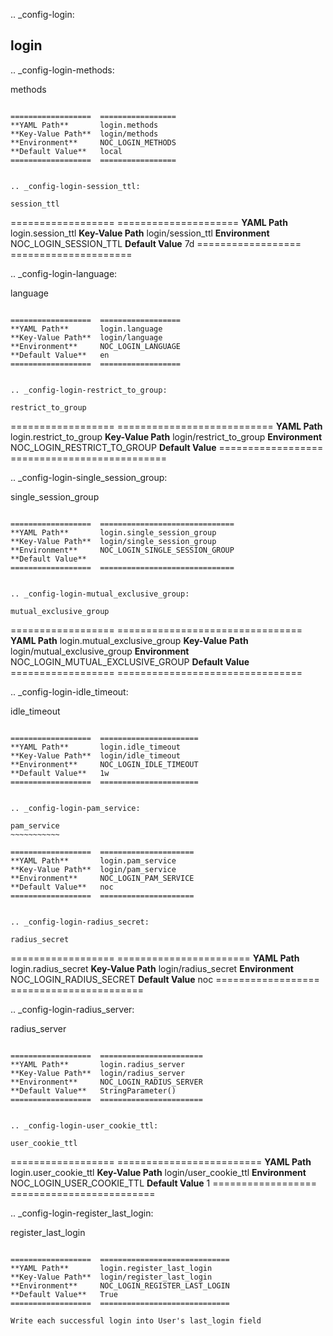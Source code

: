 .. _config-login:

login
-----


.. _config-login-methods:

methods
~~~~~~~

==================  =================
**YAML Path**       login.methods
**Key-Value Path**  login/methods
**Environment**     NOC_LOGIN_METHODS
**Default Value**   local
==================  =================


.. _config-login-session_ttl:

session_ttl
~~~~~~~~~~~

==================  =====================
**YAML Path**       login.session_ttl
**Key-Value Path**  login/session_ttl
**Environment**     NOC_LOGIN_SESSION_TTL
**Default Value**   7d
==================  =====================


.. _config-login-language:

language
~~~~~~~~

==================  ==================
**YAML Path**       login.language
**Key-Value Path**  login/language
**Environment**     NOC_LOGIN_LANGUAGE
**Default Value**   en
==================  ==================


.. _config-login-restrict_to_group:

restrict_to_group
~~~~~~~~~~~~~~~~~

==================  ===========================
**YAML Path**       login.restrict_to_group
**Key-Value Path**  login/restrict_to_group
**Environment**     NOC_LOGIN_RESTRICT_TO_GROUP
**Default Value**
==================  ===========================


.. _config-login-single_session_group:

single_session_group
~~~~~~~~~~~~~~~~~~~~

==================  ==============================
**YAML Path**       login.single_session_group
**Key-Value Path**  login/single_session_group
**Environment**     NOC_LOGIN_SINGLE_SESSION_GROUP
**Default Value**
==================  ==============================


.. _config-login-mutual_exclusive_group:

mutual_exclusive_group
~~~~~~~~~~~~~~~~~~~~~~

==================  ================================
**YAML Path**       login.mutual_exclusive_group
**Key-Value Path**  login/mutual_exclusive_group
**Environment**     NOC_LOGIN_MUTUAL_EXCLUSIVE_GROUP
**Default Value**
==================  ================================


.. _config-login-idle_timeout:

idle_timeout
~~~~~~~~~~~~

==================  ======================
**YAML Path**       login.idle_timeout
**Key-Value Path**  login/idle_timeout
**Environment**     NOC_LOGIN_IDLE_TIMEOUT
**Default Value**   1w
==================  ======================


.. _config-login-pam_service:

pam_service
~~~~~~~~~~~

==================  =====================
**YAML Path**       login.pam_service
**Key-Value Path**  login/pam_service
**Environment**     NOC_LOGIN_PAM_SERVICE
**Default Value**   noc
==================  =====================


.. _config-login-radius_secret:

radius_secret
~~~~~~~~~~~~~

==================  =======================
**YAML Path**       login.radius_secret
**Key-Value Path**  login/radius_secret
**Environment**     NOC_LOGIN_RADIUS_SECRET
**Default Value**   noc
==================  =======================


.. _config-login-radius_server:

radius_server
~~~~~~~~~~~~~

==================  =======================
**YAML Path**       login.radius_server
**Key-Value Path**  login/radius_server
**Environment**     NOC_LOGIN_RADIUS_SERVER
**Default Value**   StringParameter()
==================  =======================


.. _config-login-user_cookie_ttl:

user_cookie_ttl
~~~~~~~~~~~~~~~

==================  =========================
**YAML Path**       login.user_cookie_ttl
**Key-Value Path**  login/user_cookie_ttl
**Environment**     NOC_LOGIN_USER_COOKIE_TTL
**Default Value**   1
==================  =========================

.. _config-login-register_last_login:

register_last_login
~~~~~~~~~~~~~~~~~~~

==================  =============================
**YAML Path**       login.register_last_login
**Key-Value Path**  login/register_last_login
**Environment**     NOC_LOGIN_REGISTER_LAST_LOGIN
**Default Value**   True
==================  =============================

Write each successful login into User's last_login field
